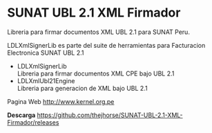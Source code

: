# SUNAT UBL 2.1 XML Firmador
Libreria para firmar documentos XML UBL 2.1 para SUNAT Peru.

LDLXmlSignerLib es parte del suite de herramientas para Facturacion Electronica SUNAT UBL 2.1

- LDLXmlSignerLib<br>
    Libreria para firmar documentos XML CPE bajo UBL 2.1
- LDLXmlUbl21Engine<br>
    Libreria para generacion de XML bajo UBL 2.1

Pagina Web http://www.kernel.org.pe

<b>Descarga</b>
https://github.com/thejhorse/SUNAT-UBL-2.1-XML-Firmador/releases
